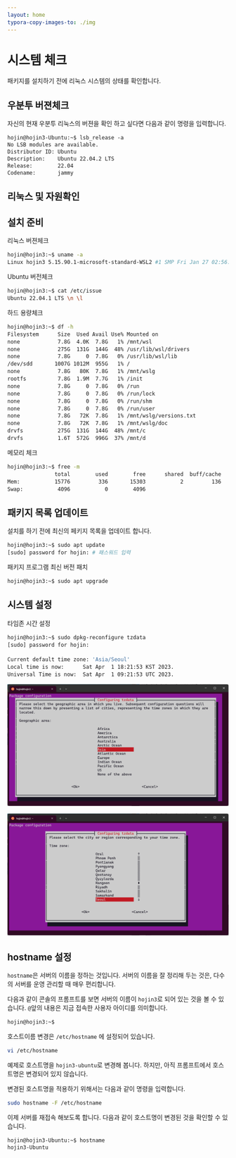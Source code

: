 ```yaml
---
layout: home
typora-copy-images-to: ./img
---
```


# 시스템 체크
패키지를 설치하기 전에 리눅스 시스템의 상태를 확인합니다.

## 우분투 버젼체크

자신의 현재 우분투 리눅스의 버젼을 확인 하고 싶다면 다음과 같이 명령을 입력합니다.

```
hojin@hojin3-Ubuntu:~$ lsb_release -a
No LSB modules are available.
Distributor ID: Ubuntu
Description:    Ubuntu 22.04.2 LTS
Release:        22.04
Codename:       jammy
```

## 리눅스 및 자원확인

## 설치 준비

리눅스 버젼체크
```bash
hojin@hojin3:~$ uname -a
Linux hojin3 5.15.90.1-microsoft-standard-WSL2 #1 SMP Fri Jan 27 02:56:13 UTC 2023 x86_64 x86_64 x86_64 GNU/Linux
```

Ubuntu 버전체크
```bash
hojin@hojin3:~$ cat /etc/issue
Ubuntu 22.04.1 LTS \n \l
```

하드 용량체크
```bash
hojin@hojin3:~$ df -h
Filesystem      Size  Used Avail Use% Mounted on
none            7.8G  4.0K  7.8G   1% /mnt/wsl
none            275G  131G  144G  48% /usr/lib/wsl/drivers
none            7.8G     0  7.8G   0% /usr/lib/wsl/lib
/dev/sdd       1007G 1012M  955G   1% /
none            7.8G   80K  7.8G   1% /mnt/wslg
rootfs          7.8G  1.9M  7.7G   1% /init
none            7.8G     0  7.8G   0% /run
none            7.8G     0  7.8G   0% /run/lock
none            7.8G     0  7.8G   0% /run/shm
none            7.8G     0  7.8G   0% /run/user
none            7.8G   72K  7.8G   1% /mnt/wslg/versions.txt
none            7.8G   72K  7.8G   1% /mnt/wslg/doc
drvfs           275G  131G  144G  48% /mnt/c
drvfs           1.6T  572G  996G  37% /mnt/d
```

메모리 체크
```bash
hojin@hojin3:~$ free -m
               total        used        free      shared  buff/cache   available
Mem:           15776         336       15303           2         136       15211
Swap:           4096           0        4096
```

## 패키지 목록 업데이트
설치를 하기 전에 최신의 페키지 목록을 업데이트 합니다.

```bash
hojin@hojin3:~$ sudo apt update
[sudo] password for hojin: # 패스워드 입력
```

패키지 프로그램 최신 버전 패치
```bash
hojin@hojin3:~$ sudo apt upgrade

```

## 시스템 설정

타임존 시간 설정
```bash
hojin@hojin3:~$ sudo dpkg-reconfigure tzdata
[sudo] password for hojin:

Current default time zone: 'Asia/Seoul'
Local time is now:      Sat Apr  1 18:21:53 KST 2023.
Universal Time is now:  Sat Apr  1 09:21:53 UTC 2023.
```



![image-20230401181828459](./img/image-20230401181828459.png)



![image-20230401182120165](./img/image-20230401182120165.png)



## hostname 설정

`hostname`은 서버의 이름을 정하는 것입니다. 서버의 이름을 잘 정리해 두는 것은, 다수의 서버를 운영 관리할 때 매우 편리합니다.



다음과 같이 콘솔의 프롬프트를 보면 서버의 이름이 `hojin3`로 되어 있는 것을 볼 수 있습니다. `@`앞의 내용은 지금 접속한 사용자 아이디를 의미합니다.

```bash
hojin@hojin3:~$
```



호스트이름 변경은 `/etc/hostname` 에 설정되어 있습니다.

```bash
vi /etc/hostname
```



예제로 호스트명을 `hojin3-ubuntu`로 변경해 봅니다. 하지만, 아직 프롬프트에서 호스트명은 변경되어 있지 않습니다. 



변경된 호스트명을 적용하기 위해서는 다음과 같이 명령을 입력합니다.

```bash
sudo hostname -F /etc/hostname
```

이제 서버를 재접속 해보도록 합니다. 다음과 같이 호스트명이 변경된 것을 확인할 수 있습니다.

```bash
hojin@hojin3-Ubuntu:~$ hostname
hojin3-Ubuntu
```

